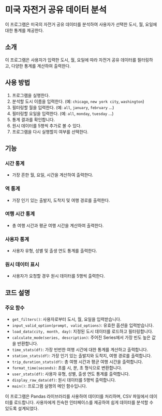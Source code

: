 # 미국 자전거 공유 데이터 분석

이 프로그램은 미국의 자전거 공유 데이터를 분석하여 사용자가 선택한 도시, 월, 요일에 대한 통계를 제공한다.

## 소개
이 프로그램은 사용자가 입력한 도시, 월, 요일에 따라 자전거 공유 데이터를 필터링하고, 다양한 통계를 계산하여 출력한다.

## 사용 방법
1. 프로그램을 실행한다.
2. 분석할 도시 이름을 입력한다. (예: `chicago`, `new york city`, `washington`)
3. 필터링할 월을 입력한다. (예: `all`, `january`, `february` ...)
4. 필터링할 요일을 입력한다. (예: `all`, `monday`, `tuesday` ...)
5. 통계 결과를 확인합니다.
6. 원시 데이터를 5행씩 추가로 볼 수 있다.
7. 프로그램을 다시 실행할지 여부를 선택한다.

## 기능

### 시간 통계
- 가장 흔한 월, 요일, 시간을 계산하여 출력한다.

### 역 통계
- 가장 인기 있는 출발지, 도착지 및 여행 경로를 출력한다.

### 여행 시간 통계
- 총 여행 시간과 평균 여행 시간을 계산하여 출력한다.

### 사용자 통계
- 사용자 유형, 성별 및 출생 연도 통계를 출력한다.

### 원시 데이터 표시
- 사용자가 요청할 경우 원시 데이터를 5행씩 출력한다.

## 코드 설명

### 주요 함수
- `get_filters()`: 사용자로부터 도시, 월, 요일을 입력받습니다.
- `input_valid_option(prompt, valid_options)`: 유효한 옵션을 입력받습니다.
- `load_data(city, month, day)`: 지정된 도시 데이터를 로드하고 필터링합니다.
- `calculate_mode(series, description)`: 주어진 Series에서 가장 빈도 높은 값을 반환합니다.
- `time_stats(df)`: 가장 빈번한 여행 시간에 대한 통계를 계산하고 출력합니다.
- `station_stats(df)`: 가장 인기 있는 출발지와 도착지, 여행 경로를 출력합니다.
- `trip_duration_stats(df)`: 총 여행 시간과 평균 여행 시간을 출력합니다.
- `format_time(seconds)`: 초를 시, 분, 초 형식으로 변환합니다.
- `user_stats(df)`: 사용자 유형, 성별, 출생 연도 통계를 출력합니다.
- `display_raw_data(df)`: 원시 데이터를 5행씩 출력합니다.
- `main()`: 프로그램 실행의 메인 함수입니다.

이 프로그램은 Pandas 라이브러리를 사용하여 데이터를 처리하며, CSV 파일에서 데이터를 로드합니다. 사용자에게 친숙한 인터페이스를 제공하여 쉽게 데이터를 분석할 수 있도록 설계되었다.